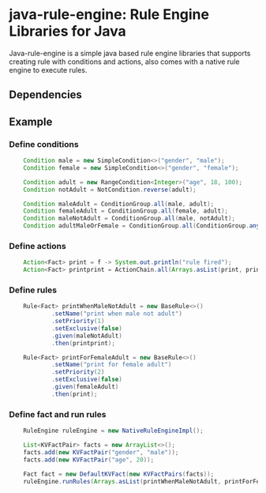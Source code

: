# java-rule-engine: Rule Engine Libraries for Java
Java-rule-engine is a simple java based rule engine libraries that supports creating rule with conditions and actions, also comes with a native rule engine to execute rules.

## Dependencies

## Example

### Define conditions

```java
    Condition male = new SimpleCondition<>("gender", "male");
    Condition female = new SimpleCondition<>("gender", "female");

    Condition adult = new RangeCondition<Integer>("age", 18, 100);
    Condition notAdult = NotCondition.reverse(adult);

    Condition maleAdult = ConditionGroup.all(male, adult);
    Condition femaleAdult = ConditionGroup.all(female, adult);
    Condition maleNotAdult = ConditionGroup.all(male, notAdult);
    Condition adultMaleOrFemale = ConditionGroup.all(ConditionGroup.any(male, female), adult);
```

### Define actions

```java
    Action<Fact> print = f -> System.out.println("rule fired");
    Action<Fact> printprint = ActionChain.all(Arrays.asList(print, print));
```

### Define rules

```java
    Rule<Fact> printWhenMaleNotAdult = new BaseRule<>()
            .setName("print when male not adult")
            .setPriority(1)
            .setExclusive(false)
            .given(maleNotAdult)
            .then(printprint);

    Rule<Fact> printForFemaleAdult = new BaseRule<>()
            .setName("print for female adult")
            .setPriority(2)
            .setExclusive(false)
            .given(femaleAdult)
            .then(print);
```

### Define fact and run rules

```java
    RuleEngine ruleEngine = new NativeRuleEngineImpl();

    List<KVFactPair> facts = new ArrayList<>();
    facts.add(new KVFactPair("gender", "male"));
    facts.add(new KVFactPair("age", 20));

    Fact fact = new DefaultKVFact(new KVFactPairs(facts));
    ruleEngine.runRules(Arrays.asList(printWhenMaleNotAdult, printForFemaleAdult), fact);
```